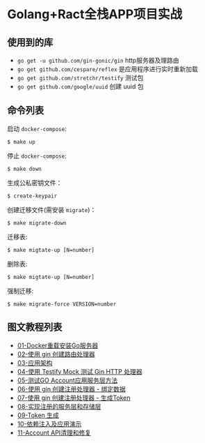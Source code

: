 # Golang+Ract全栈APP项目实战


## 使用到的库
- `go get -u github.com/gin-gonic/gin` http服务器及理路由
- `go get github.com/cespare/reflex` 是应用程序进行实时重新加载
- `go get github.com/stretchr/testify` 测试包
- `go get github.com/google/uuid` 创建 uuid 包



## 命令列表
启动 `docker-compose`:
```
$ make up
```
停止 `docker-compose`:
```
$ make down
```
生成公私密钥文件：
```
$ create-keypair
```
创建迁移文件(需安装 `migrate`)：
```
$ make migrate-down
```
迁移表:
```
$ make migtate-up [N=number]
```
删除表:
```
$ make migtate-up [N=number]
```
强制迁移:
```
$ make migrate-force VERSION=number
```

## 图文教程列表
- [01-Docker重载安装Go服务器](https://dev.to/jacobsngoodwin/full-stack-memory-app-01-setup-go-server-with-reload-in-docker-62n)
- [02-使用 gin 创建路由处理器](https://dev.to/jacobsngoodwin/02-creating-route-handlers-in-gin-4f3j)
- [03-应用架构](https://dev.to/jacobsngoodwin/03-application-architecture-5jk)
- [04-使用 Testify Mock 测试 Gin HTTP 处理器](https://dev.to/jacobsngoodwin/04-testing-first-gin-http-handler-9m0)
- [05-测试GO Account应用服务层方法](https://dev.to/jacobsngoodwin/05-testing-a-service-layer-method-in-go-account-application-13a6)
- [06-使用 gin 创建注册处理器 - 绑定数据](https://dev.to/jacobsngoodwin/creating-signup-handler-in-gin-binding-data-3kb5)
- [07-使用 gin 创建注册处理器 - 生成Token](https://dev.to/jacobsngoodwin/07-completing-signup-handler-in-gin-token-creation-1ikc)
- [08-实现注册的服务层和存储层](https://dev.to/jacobsngoodwin/08-implement-signup-in-service-and-repository-layers-4coe)
- [09-Token 生成](https://dev.to/jacobsngoodwin/09-token-creation-gjh)
- [10-依赖注入及应用演示](https://dev.to/jacobsngoodwin/10-dependency-injection-and-app-demo-1pj5)
- [11-Account API清理和修复](https://dev.to/jacobsngoodwin/11-cleanup-fixes-2b18)